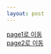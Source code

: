 ```yaml
---
layout: post
--- 
```

<a href="/custom_pages/page1">page1로 이동</a><br>
<a href="/custom_pages/page2.html">page2로 이동</a>